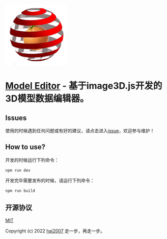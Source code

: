 <p>
    <img src='./image/logo-192.png'>
</p>

# [Model Editor](https://hai2007.github.io/model-editor/) - 基于image3D.js开发的3D模型数据编辑器。

## Issues
使用的时候遇到任何问题或有好的建议，请点击进入[issue](https://github.com/hai2007/model-editor/issues)，欢迎参与维护！

## How to use?

开发的时候运行下列命令：

```
npm run dev
```

开发完毕需要发布的时候，请运行下列命令：

```
npm run build
```

开源协议
---------------------------------------
[MIT](https://github.com/hai2007/model-editor/blob/master/LICENSE)

Copyright (c) 2022 [hai2007](https://hai2007.gitee.io/sweethome/) 走一步，再走一步。
